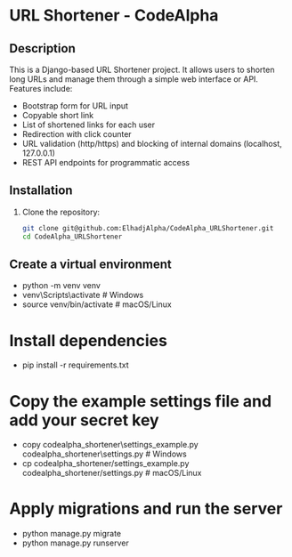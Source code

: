 # URL Shortener - CodeAlpha

## Description
This is a Django-based URL Shortener project. It allows users to shorten long URLs and manage them through a simple web interface or API. Features include:

- Bootstrap form for URL input
- Copyable short link
- List of shortened links for each user
- Redirection with click counter
- URL validation (http/https) and blocking of internal domains (localhost, 127.0.0.1)
- REST API endpoints for programmatic access

## Installation
1. Clone the repository:
   ```bash
   git clone git@github.com:ElhadjAlpha/CodeAlpha_URLShortener.git
   cd CodeAlpha_URLShortener
## Create a virtual environment
- python -m venv venv
- venv\Scripts\activate     # Windows
- source venv/bin/activate  # macOS/Linux
# Install dependencies
- pip install -r requirements.txt
# Copy the example settings file and add your secret key
- copy codealpha_shortener\settings_example.py codealpha_shortener\settings.py   # Windows
- cp codealpha_shortener/settings_example.py codealpha_shortener/settings.py      # macOS/Linux
# Apply migrations and run the server
- python manage.py migrate
- python manage.py runserver
